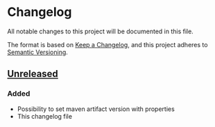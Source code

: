 # Changelog

All notable changes to this project will be documented in this file.

The format is based on [Keep a Changelog](https://keepachangelog.com/en/1.0.0/),
and this project adheres to [Semantic Versioning](https://semver.org/spec/v2.0.0.html).

## [Unreleased]

### Added

- Possibility to set maven artifact version with properties
- This changelog file

[unreleased]: https://github.com/cyfronet-fid/sat4envi/compare/0ebb1138...HEAD
